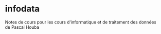 # infodata
Notes de cours pour les cours d'informatique et de traitement des données de Pascal Houba
